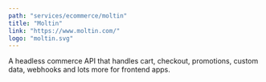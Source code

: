 ```yaml
---
path: "services/ecommerce/moltin"
title: "Moltin"
link: "https://www.moltin.com/"
logo: "moltin.svg"
---
```


A headless commerce API that handles cart, checkout, promotions, custom data, webhooks and lots more for frontend apps.
